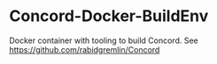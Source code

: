 # Concord-Docker-BuildEnv
Docker container with tooling to build Concord. See https://github.com/rabidgremlin/Concord 
